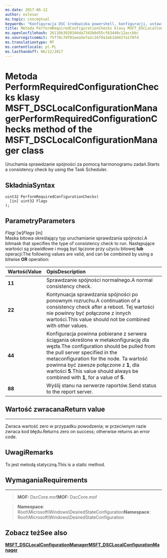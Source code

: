 ```yaml
---
ms.date: 2017-06-12
author: eslesar
ms.topic: conceptual
keywords: "Konfiguracja DSC środowiska powershell, konfiguracji, ustawienia"
title: Metoda PerformRequiredConfigurationChecks klasy MSFT_DSCLocalConfigurationManager
ms.openlocfilehash: 26110b3920104da7343b8d55cf63440c12accbbc
ms.sourcegitcommit: 75f70c7df01eea5e7a2c16f9a3ab1dd437a1f8fd
ms.translationtype: MT
ms.contentlocale: pl-PL
ms.lasthandoff: 06/12/2017
---
```

# <a name="performrequiredconfigurationchecks-method-of-the-msftdsclocalconfigurationmanager-class"></a><span data-ttu-id="f7bc3-103">Metoda PerformRequiredConfigurationChecks klasy MSFT_DSCLocalConfigurationManager</span><span class="sxs-lookup"><span data-stu-id="f7bc3-103">PerformRequiredConfigurationChecks method of the MSFT_DSCLocalConfigurationManager class</span></span>

<span data-ttu-id="f7bc3-104">Uruchamia sprawdzanie spójności za pomocą harmonogramu zadań.</span><span class="sxs-lookup"><span data-stu-id="f7bc3-104">Starts a consistency check by using the Task Scheduler.</span></span>

<a name="syntax"></a><span data-ttu-id="f7bc3-105">Składnia</span><span class="sxs-lookup"><span data-stu-id="f7bc3-105">Syntax</span></span>
------

```mof
uint32 PerformRequiredConfigurationChecks(
  [in] uint32 Flags
);
```

<a name="parameters"></a><span data-ttu-id="f7bc3-106">Parametry</span><span class="sxs-lookup"><span data-stu-id="f7bc3-106">Parameters</span></span>
----------

<span data-ttu-id="f7bc3-107">*Flagi* \[w\]</span><span class="sxs-lookup"><span data-stu-id="f7bc3-107">*Flags* \[in\]</span></span>  
<span data-ttu-id="f7bc3-108">Maska bitowa określający typ uruchamianie sprawdzania spójności.</span><span class="sxs-lookup"><span data-stu-id="f7bc3-108">A bitmask that specifies the type of consistency check to run.</span></span> <span data-ttu-id="f7bc3-109">Następujące wartości są prawidłowe i mogą być łączone przy użyciu bitowej **lub** operacji:</span><span class="sxs-lookup"><span data-stu-id="f7bc3-109">The following values are valid, and can be combined by using a bitwise **OR** operation:</span></span>

|<span data-ttu-id="f7bc3-110">Wartość</span><span class="sxs-lookup"><span data-stu-id="f7bc3-110">Value</span></span> |<span data-ttu-id="f7bc3-111">Opis</span><span class="sxs-lookup"><span data-stu-id="f7bc3-111">Description</span></span> |
|:--- |:---|
|<span data-ttu-id="f7bc3-112">**1**</span><span class="sxs-lookup"><span data-stu-id="f7bc3-112">**1**</span></span> | <span data-ttu-id="f7bc3-113">Sprawdzanie spójności normalnego.</span><span class="sxs-lookup"><span data-stu-id="f7bc3-113">A normal consistency check.</span></span> |
|<span data-ttu-id="f7bc3-114">**2**</span><span class="sxs-lookup"><span data-stu-id="f7bc3-114">**2**</span></span> | <span data-ttu-id="f7bc3-115">Kontynuacja sprawdzania spójności po ponownym rozruchu.</span><span class="sxs-lookup"><span data-stu-id="f7bc3-115">A continuation of a consistency check after a reboot.</span></span> <span data-ttu-id="f7bc3-116">Tej wartości nie powinny być połączone z innych wartości.</span><span class="sxs-lookup"><span data-stu-id="f7bc3-116">This value should not be combined with other values.</span></span> |
|<span data-ttu-id="f7bc3-117">**4**</span><span class="sxs-lookup"><span data-stu-id="f7bc3-117">**4**</span></span> | <span data-ttu-id="f7bc3-118">Konfiguracja powinna pobierane z serwera ściągania określone w metakonfigurację dla węzła.</span><span class="sxs-lookup"><span data-stu-id="f7bc3-118">The configuration should be pulled from the pull server specified in the metaconfiguration for the node.</span></span> <span data-ttu-id="f7bc3-119">Ta wartość powinna być zawsze połączone z **1**, dla wartości **5**.</span><span class="sxs-lookup"><span data-stu-id="f7bc3-119">This value should always be combined with **1**, for a value of **5**.</span></span> |
|<span data-ttu-id="f7bc3-120">**8**</span><span class="sxs-lookup"><span data-stu-id="f7bc3-120">**8**</span></span> | <span data-ttu-id="f7bc3-121">Wyślij stanu na serwerze raportów.</span><span class="sxs-lookup"><span data-stu-id="f7bc3-121">Send status to the report server.</span></span> |

## <a name="return-value"></a><span data-ttu-id="f7bc3-122">Wartość zwracana</span><span class="sxs-lookup"><span data-stu-id="f7bc3-122">Return value</span></span>
------------

<span data-ttu-id="f7bc3-123">Zwraca wartość zero w przypadku powodzenia; w przeciwnym razie zwraca kod błędu.</span><span class="sxs-lookup"><span data-stu-id="f7bc3-123">Returns zero on success; otherwise returns an error code.</span></span>

## <a name="remarks"></a><span data-ttu-id="f7bc3-124">Uwagi</span><span class="sxs-lookup"><span data-stu-id="f7bc3-124">Remarks</span></span>

<span data-ttu-id="f7bc3-125">To jest metodą statyczną.</span><span class="sxs-lookup"><span data-stu-id="f7bc3-125">This is a static method.</span></span>

## <a name="requirements"></a><span data-ttu-id="f7bc3-126">Wymagania</span><span class="sxs-lookup"><span data-stu-id="f7bc3-126">Requirements</span></span>
------------
><span data-ttu-id="f7bc3-127">**MOF:** DscCore.mof</span><span class="sxs-lookup"><span data-stu-id="f7bc3-127">**MOF:** DscCore.mof</span></span>

><span data-ttu-id="f7bc3-128">**Namespace**: Root\Microsoft\Windows\DesiredStateConfiguration</span><span class="sxs-lookup"><span data-stu-id="f7bc3-128">**Namespace**: Root\Microsoft\Windows\DesiredStateConfiguration</span></span>


## <a name="see-also"></a><span data-ttu-id="f7bc3-129">Zobacz też</span><span class="sxs-lookup"><span data-stu-id="f7bc3-129">See also</span></span>


[<span data-ttu-id="f7bc3-130">**MSFT_DSCLocalConfigurationManager**</span><span class="sxs-lookup"><span data-stu-id="f7bc3-130">**MSFT_DSCLocalConfigurationManager**</span></span>](msft-dsclocalconfigurationmanager.md)


 

 



